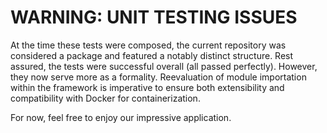 # WARNING: UNIT TESTING ISSUES

At the time these tests were composed, the current repository was considered a package and featured a notably distinct structure. Rest assured, the tests were successful overall (all passed perfectly). However, they now serve more as a formality. Reevaluation of module importation within the framework is imperative to ensure both extensibility and compatibility with Docker for containerization.

For now, feel free to enjoy our impressive application.
